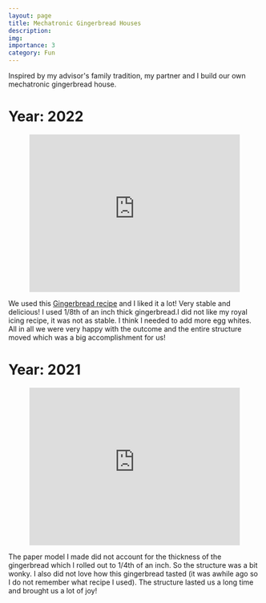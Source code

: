 ```yaml
---
layout: page
title: Mechatronic Gingerbread Houses
description: 
img:
importance: 3
category: Fun
---
```


Inspired by my advisor's family tradition, my partner and I build our own mechatronic gingerbread house.

# Year: 2022

<p align="center">
<iframe width="420" height="315" src="https://www.youtube.com/embed/TYXE_Wpp1Hk" frameborder="0" title="YouTube video player" frameborder="0" allow="accelerometer; autoplay; clipboard-write; encrypted-media; gyroscope; picture-in-picture" allowfullscreen> </iframe>
</p>


We used this [Gingerbread recipe](https://www.simplyrecipes.com/recipes/how_to_make_a_gingerbread_house/) and I liked it a lot! Very stable and delicious! I used 1/8th of an inch thick gingerbread.I did not like my royal icing recipe, it was not as stable. I think I needed to add more egg whites. All in all we were very happy with the outcome and the entire structure moved which was a big accomplishment for us!  

# Year: 2021

<p align="center">
<iframe width="420" height="315" src="https://www.youtube.com/embed/RsYjC1Z0yXM" frameborder="0" title="YouTube video player" frameborder="0" allow="accelerometer; autoplay; clipboard-write; encrypted-media; gyroscope; picture-in-picture" allowfullscreen> </iframe>
</p>

The paper model I made did not account for the thickness of the gingerbread which I rolled out to 1/4th of an inch. So the structure was a bit wonky. I also did not love how this gingerbread tasted (it was awhile ago so I do not remember what recipe I used). The structure lasted us a long time and brought us a lot of joy! 
